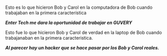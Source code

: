 Esto es lo que hicieron Bob y Carol en la computadora de Bob cuando trabajaban en la primera característica

***Enter Tech me dara la oportunidad de trabajar en GUVERY***

Esto fue lo que hicieron Bob y Carol de verdad en la laptop de Bob cuando trabajanaban en la primera caracteristica.

***Al parecer hay un hacker que se hace pasar por los Bob y Carol reales.***
